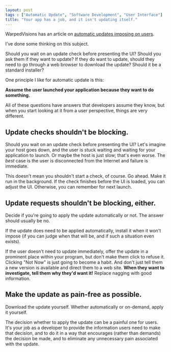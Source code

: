 ```yaml
---
layout: post
tags : ["Automatic Update", "Software Development", "User Interface"]
title: "Your app has a job, and it isn't updating itself."
---
```

WarpedVisions has an article on <a href="http://warpedvisions.org/2007/11/14/boot-to-windows-do-not-pass-go/">automatic updates imposing on users</a>.

I've done some thinking on this subject.

Should you wait on an update check before presenting the UI? Should you ask them if they want to update? If they do want to update, should they need to go through a web browser to download the update? Should it be a standard installer?

<!--more-->

One principle I like for automatic update is this:

**Assume the user launched your application because they want to do something.**

All of these questions have answers that developers assume they know, but when you start looking at it from a user perspective, things are very different.

## Update checks shouldn't be blocking. ##

Should you wait on an update check before presenting the UI? Let's imagine your host goes down, and the user is stuck waiting and waiting for your application to launch. Or maybe the host is just slow; that's even worse. The *best* case is the user is disconnected from the Internet and failure is immediate.

This doesn't mean you shouldn't start a check, of course. Go ahead. Make it run in the background. If the check finishes before the UI is loaded, you can adjust the UI. Otherwise, you can remember for next launch.



## Update requests shouldn't be blocking, either. ##

Decide if you're going to apply the update automatically or not. The answer should usually be no.

If the update does need to be applied automatically, install it when it won't impose (if you can judge when that will be, and if such a situation even exists).

If the user doesn't need to update immediately, offer the update in a prominent place within your program, but don't make them click to refuse it. Clicking "Not Now" is just going to become a habit. And don't just tell them a new version is available and direct them to a web site. **When they want to investigate, tell them why they'd want it!** Replace nagging with good information.

## Make the update as pain-free as possible. ##

Download the update yourself. Whether automatically or on-demand, apply it yourself.

The decision whether to apply the update can be a painful one for users. It's your job as a developer to provide the information users need to make that decision, and to do it in a way that encourages (rather than demands) the decision be made, and to eliminate any unnecessary pain associated with the update.